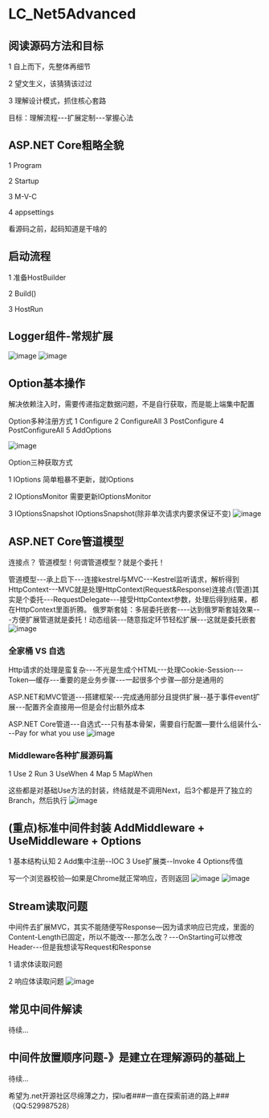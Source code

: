 # LC_Net5Advanced
## 阅读源码方法和目标
1 自上而下，先整体再细节

2 望文生义，该猜猜该过过

3 理解设计模式，抓住核心套路

目标：理解流程---扩展定制---掌握心法
## ASP.NET Core粗略全貌
1 Program

2 Startup

3 M-V-C

4 appsettings

看源码之前，起码知道是干啥的
## 启动流程
1 准备HostBuilder 

2 Build()

3 HostRun
## Logger组件-常规扩展
![image](https://user-images.githubusercontent.com/26539681/125220866-e4e6d800-e2f9-11eb-8dbf-855a38e257d6.png)
![image](https://user-images.githubusercontent.com/26539681/125220762-ca146380-e2f9-11eb-8720-05f407d018a5.png)
## Option基本操作
解决依赖注入时，需要传递指定数据问题，不是自行获取，而是能上端集中配置

Option多种注册方式 1 Configure 2 ConfigureAll 3 PostConfigure 4 PostConfigureAll 5 AddOptions

![image](https://user-images.githubusercontent.com/26539681/125222143-12348580-e2fc-11eb-81bb-fbac1c52f0c2.png)

Option三种获取方式

1 IOptions<EmailOption> 简单粗暴不更新，就IOptions
  
2 IOptionsMonitor<EmailOption>  需要更新IOptionsMonitor
  
3 IOptionsSnapshot<EmailOption> IOptionsSnapshot(除非单次请求内要求保证不变)
![image](https://user-images.githubusercontent.com/26539681/125222415-8707bf80-e2fc-11eb-8f49-5c72834c5453.png)
## ASP.NET Core管道模型
连接点？ 管道模型！何谓管道模型？就是个委托！
  
管道模型---承上启下---连接kestrel与MVC---Kestrel监听请求，解析得到HttpContext---MVC就是处理HttpContext(Request&Response)连接点(管道)其实是个委托---RequestDelegate---接受HttpContext参数，处理后得到结果，都在HttpContext里面折腾。
俄罗斯套娃：多层委托嵌套----达到俄罗斯套娃效果---方便扩展管道就是委托！动态组装---随意指定环节轻松扩展---这就是委托嵌套
![image](https://user-images.githubusercontent.com/26539681/125222811-4e1c1a80-e2fd-11eb-9b86-e2dcf9470b00.png)

### 全家桶 VS 自选
Http请求的处理是蛮复杂---不光是生成个HTML---处理Cookie-Session---Token—缓存---重要的是业务步骤---一起很多个步骤—部分是通用的
  
ASP.NET和MVC管道---搭建框架---完成通用部分且提供扩展--基于事件event扩展---配置齐全直接用—但是会付出额外成本
  
ASP.NET Core管道---自选式---只有基本骨架，需要自行配置—要什么组装什么---Pay for what you use
![image](https://user-images.githubusercontent.com/26539681/125223207-f92cd400-e2fd-11eb-9824-053f75268eee.png)

### Middleware各种扩展源码篇
1 Use 2 Run 3 UseWhen 4 Map 5 MapWhen 
  
这些都是对基础Use方法的封装，终结就是不调用Next，后3个都是开了独立的Branch，然后执行
![image](https://user-images.githubusercontent.com/26539681/125223428-56288a00-e2fe-11eb-9c0d-d1069dde0334.png)

## (重点)标准中间件封装 AddMiddleware + UseMiddleware + Options
1 基本结构认知 2 Add集中注册--IOC 3 Use扩展类--Invoke 4 Options传值
  
写一个浏览器校验—如果是Chrome就正常响应，否则返回
![image](https://user-images.githubusercontent.com/26539681/125223637-b0294f80-e2fe-11eb-9b57-dde0f5949643.png)
![image](https://user-images.githubusercontent.com/26539681/125223679-be776b80-e2fe-11eb-8501-11fb873ee8d3.png)
## Stream读取问题
中间件去扩展MVC，其实不能随便写Response—因为请求响应已完成，里面的Content-Length已固定，所以不能改---那怎么改？---OnStarting可以修改Header---但是我想读写Request和Response
  
1 请求体读取问题
  
2 响应体读取问题
![image](https://user-images.githubusercontent.com/26539681/125224422-309c8000-e300-11eb-82aa-afe58111ee34.png)

## 常见中间件解读
待续...

## 中间件放置顺序问题-》是建立在理解源码的基础上
待续...

希望为.net开源社区尽绵薄之力，探lu者###一直在探索前进的路上###（QQ:529987528）

